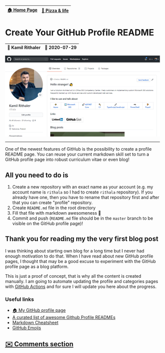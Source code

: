 [🏠 Home Page](https://github.com/rithala) | [🍕 Pizza & life](../)
-|-

# Create Your GitHub Profile README

👨 Kamil Rithaler | 📅 2020-07-29
-|-

![Create Your GitHub Profile README](poster.png)

---

One of the newest features of GitHub is the possibility to create a profile README page.
You can reuse your current markdown skill set to turn a GitHub profile page into robust curriculum vitae or even blog!

## All you need to do is

1. Create a new repository with an exact name as your account (e.g. my account name is ```rithala``` so I had to create ```rithala``` repository). If you already have one, then you have to rename that repository first and after that you can create "profile" repository.
2.  Create ```README.md``` file in the root directory
3.  Fill that file with markdown awesomeness 🤘
4.  Commit and push (```README.md``` file should be in the ```master``` branch to be visible on the GitHub profile page)!

## Thank you for reading my the very first blog post

I was thinking about starting own blog for a long time but I never had enough motivation to do that. When I have read about new GitHub profile pages, I thought that may be a good excuse to experiment with the GitHub profile page as a blog platform.

This is just a proof of concept, that is why all the content is created manually. I am going to automate updating the profile and categories pages with [GitHub Actions](https://github.com/features/actions) and for sure I will update you here about the progress.

### Useful links

* [🏠 My GitHub profile page](https://github.com/rithala)
* [A curated list of awesome Github Profile READMEs](https://github.com/abhisheknaiidu/awesome-github-profile-readme)
* [Markdown Cheatsheet](https://github.com/adam-p/markdown-here/wiki/Markdown-Cheatsheet)
* [GitHub Emojis](https://gist.github.com/rxaviers/7360908)

## [✉️ Comments section](https://github.com/rithala/rithala/issues/1)


